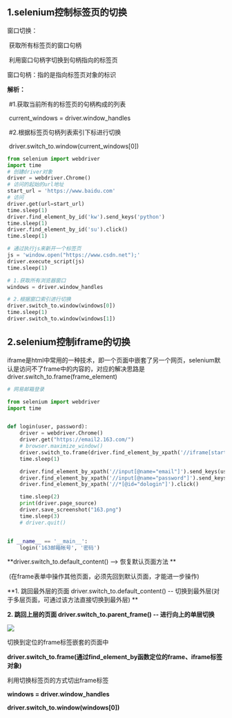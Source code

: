 ## **1.selenium控制标签页的切换**

窗口切换：

​		获取所有标签页的窗口句柄

​		利用窗口句柄字切换到句柄指向的标签页

窗口句柄：指的是指向标签页对象的标识

**解析：**

​		#1.获取当前所有的标签页的句柄构成的列表

​				current_windows = driver.window_handles

​		#2.根据标签页句柄列表索引下标进行切换

​				driver.switch_to.window(current_windows[0])

```python
from selenium import webdriver
import time
# 创建driver对象
driver = webdriver.Chrome()
# 访问的起始的url地址
start_url = 'https://www.baidu.com'
# 访问
driver.get(url=start_url)
time.sleep(1)
driver.find_element_by_id('kw').send_keys('python')
time.sleep(1)
driver.find_element_by_id('su').click()
time.sleep(1)

# 通过执行js来新开一个标签页
js = 'window.open("https://www.csdn.net");'
driver.execute_script(js)
time.sleep(1)

# 1.获取所有浏览器窗口
windows = driver.window_handles

# 2.根据窗口索引进行切换
driver.switch_to.window(windows[0])
time.sleep(1)
driver.switch_to.window(windows[1])
```



## 2.**selenium控制iframe的切换**

iframe是html中常用的一种技术，即一个页面中嵌套了另一个网页，selenium默认是访问不了frame中的内容的，对应的解决思路是driver.switch_to.frame(frame_element)

```python
# 网易邮箱登录

from selenium import webdriver
import time


def login(user, password):
    driver = webdriver.Chrome()
    driver.get("https://email2.163.com/")
    # browser.maximize_window()
    driver.switch_to.frame(driver.find_element_by_xpath('//iframe[starts-with(@id,"x-URS")]'))
    time.sleep(1)

    driver.find_element_by_xpath('//input[@name="email"]').send_keys(user)
    driver.find_element_by_xpath('//input[@name="password"]').send_keys(password)
    driver.find_element_by_xpath('//*[@id="dologin"]').click()

    time.sleep(2)
    print(driver.page_source)
    driver.save_screenshot("163.png")
    time.sleep(3)
    # driver.quit()


if __name__ == '__main__':
    login('163邮箱帐号', '密码')

```

**driver.switch_to.default_content()        --> 恢复默认页面方法           **

​		(在frame表单中操作其他页面，必须先回到默认页面，才能进一步操作)

**1. 跳回最外层的页面    driver.switch_to.default_content() -- 切换到最外层(对于多层页面，可通过该方法直接切换到最外层) **

**2. 跳回上层的页面    driver.switch_to.parent_frame()   -- 进行向上的单层切换**

<img src="../img/切换.PNG"></img>

切换到定位的frame标签嵌套的页面中

**driver.switch_to.frame(通过find_element_by函数定位的frame、iframe标签对象)**

利用切换标签页的方式切出frame标签

**windows = driver.window_handles**

**driver.switch_to.window(windows[0])**















